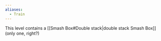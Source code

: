 ```yaml
---
aliases:
  - Train
---
```

This level contains a [[Smash Box#Double stack|double stack Smash Box]] (only one, right?)
